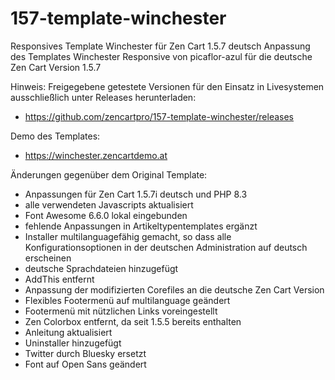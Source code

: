 # 157-template-winchester
Responsives Template Winchester für Zen Cart 1.5.7 deutsch
Anpassung des Templates Winchester Responsive von picaflor-azul für die deutsche Zen Cart Version 1.5.7

Hinweis: 
Freigegebene getestete Versionen für den Einsatz in Livesystemen ausschließlich unter Releases herunterladen:
* https://github.com/zencartpro/157-template-winchester/releases

Demo des Templates:
* https://winchester.zencartdemo.at

Änderungen gegenüber dem Original Template:
* Anpassungen für Zen Cart 1.5.7i deutsch und PHP 8.3
* alle verwendeten Javascripts aktualisiert
* Font Awesome 6.6.0 lokal eingebunden
* fehlende Anpassungen in Artikeltypentemplates ergänzt
* Installer multilanguagefähig gemacht, so dass alle Konfigurationsoptionen in der deutschen Administration auf deutsch erscheinen
* deutsche Sprachdateien hinzugefügt
* AddThis entfernt
* Anpassung der modifizierten Corefiles an die deutsche Zen Cart Version
* Flexibles Footermenü auf multilanguage geändert
* Footermenü mit nützlichen Links voreingestellt
* Zen Colorbox entfernt, da seit 1.5.5 bereits enthalten
* Anleitung aktualisiert
* Uninstaller hinzugefügt
* Twitter durch Bluesky ersetzt
* Font auf Open Sans geändert
